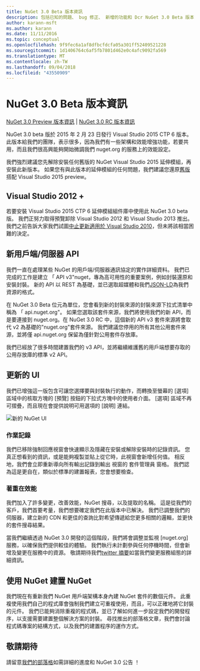 ```yaml
---
title: NuGet 3.0 Beta 版本資訊
description: 包括已知的問題、 bug 修正、 新增的功能和 Dcr NuGet 3.0 Beta 版本資訊。
author: karann-msft
ms.author: karann
ms.date: 11/11/2016
ms.topic: conceptual
ms.openlocfilehash: 9f9fec6a1af8dfbcfdcfa05a301ff52409521228
ms.sourcegitcommit: 1d1406764c6af5fb7801d462e0c4afc9092fa569
ms.translationtype: MT
ms.contentlocale: zh-TW
ms.lasthandoff: 09/04/2018
ms.locfileid: "43550909"
---
```

# <a name="nuget-30-beta-release-notes"></a>NuGet 3.0 Beta 版本資訊

[NuGet 3.0 Preview 版本資訊](../release-notes/nuget-3.0-preview.md) | [NuGet 3.0 RC 版本資訊](../release-notes/nuget-3.0-rc.md)

NuGet 3.0 beta 版於 2015 年 2 月 23 日發行 Visual Studio 2015 CTP 6 版本。 此版本給我們的團隊，表示很多，因為我們有一些架構和效能增強功能，若要共用，而且我們很高興能夠開始微調我們 nuget.org 的服務上的效能設定。

我們強烈建議您先解除安裝任何舊版的 NuGet Visual Studio 2015 延伸模組，再安裝此新版本。  如果您有與此版本的延伸模組的任何問題，我們建議您還原[舊版](http://nuget.codeplex.com/downloads/get/909582)搭配 Visual Studio 2015 preview。

## <a name="visual-studio-2012"></a>Visual Studio 2012 +

若要安裝 Visual Studio 2015 CTP 6 延伸模組組件庫中使用此 NuGet 3.0 beta 版。 我們正努力取得預覽卸除 Visual Studio 2012 和 Visual Studio 2013 推出。 我們之前告訴大家我們試圖[中止更新適用於 Visual Studio 2010](http://blog.nuget.org/20141002/visual-studio-2010.html)，但未將該相當困難的決定。

## <a name="new-clientserver-api"></a>新用戶端/伺服器 API

我們一直在處理某些 NuGet 的用戶端/伺服器通訊協定的實作詳細資料。 我們已完成的工作是建立 「 API v3"nuget，專為高可用性的重要案例，例如封裝還原和安裝封裝。 新的 API 以 REST 為基礎，並已選取超媒體和我們[JSON-LD](http://json-ld.org)為我們資源的格式。

在 NuGet 3.0 Beta 位元為單位，您會看到新的封裝來源的封裝來源下拉式清單中稱為 「 api.nuget.org"。   如果您選取該套件來源，我們將使用我們的新 API，而是要連接到 nuget.org。在 NuGet 3.0 RC 中，這個新的 API v3 套件來源將會取代 v2 為基礎的"nuget.org"套件來源。  我們建議您停用的所有其他公用套件來源，並將僅 api.nuget.org 保留為僅針對公用套件存放庫。

我們已經放了很多時間建置我們的 v3 API，並將繼續維護舊的用戶端想要存取的公用存放庫的標準 v2 API。

## <a name="updated-ui"></a>更新的 UI

我們已增強這一版包含可讓您選擇要與封裝執行的動作，而轉換至螢幕的 [選項] 區域中的核取方塊的 [預覽] 按鈕的下拉式方塊中的使用者介面。  [選項] 區域不再可摺疊，而且現在會提供說明可用選項的 [說明] 連結。

![新的 NuGet UI](./media/NuGet-3.0-Beta/updated-ui.png)


### <a name="operation-logging"></a>作業記錄

我們已移除強制回應視窗會快速顯示及隱藏在安裝或解除安裝時的記錄資訊。  您真正想看到的資訊，或是能夠複製並貼上從它時，此視窗會新增任何值。  相反地，我們會立即重新導向所有輸出記錄到輸出 視窗的 套件管理員 窗格。  我們認為這是更自在，類似於標準的建置報表，您會想要檢查。


### <a name="focus-on-performance"></a>著重在效能

我們加入了許多變更，改善效能，NuGet 搜尋，以及提取的名稱。  這是從我們的客戶，我們首要考量，我們想要確定我們在此版本中已解決。  我們已調整我們的伺服器，建立新的 CDN 和更佳的查詢比對希望傳遞給您更多相關的邏輯，並更快的套件搜尋結果。

當我們繼續透過 NuGet 3.0 開發的這個階段，我們將會調整並監視 [nuget.org] 服務，以確保我們提供較佳的體驗。  我們執行未計劃參與任何停機時間，但會新增及變更在服務中的資源。  敬請期待我們[twitter 摘要](http://twitter.com/nuget)如當我們變更服務組態的詳細資訊。

## <a name="building-nuget-with-nuget"></a>使用 NuGet 建置 NuGet

我們現在有重新我們 NuGet 用戶端架構本身內建 NuGet 套件的數個元件。 此重複使用我們自己的程式庫會強制我們建立可重複使用，而且，可以正確地將它封裝的元件。  我們已能夠消除重複的程式碼，並已了解如何進一步設定我們的開發程序，以支援需要建置整個解決方案的封裝。  尋找推出的部落格文章，我們會討論程式碼專案的結構方式，以及我們的建置程序的運作方式。

## <a name="stay-tuned"></a>敬請期待

請留意[我們的部落格](http://blog.nuget.org)如需詳細的進度和 NuGet 3.0 公告 ！
